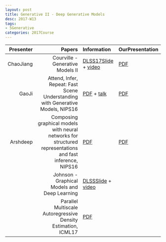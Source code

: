 ```yaml
---
layout: post
title: Generative II - Deep Generative Models
desc: 2017-W13
tags:
- 5Generative
categories: 2017Course
---
```



| Presenter | Papers | Information| OurPresentation |
| -----: | ----------: | :----- | :----- |
| ChaoJiang | Courville - Generative Models II | [DLSS17Slide](https://drive.google.com/file/d/0B_wzP_JlVFcKQ21udGpTSkh0aVk/view) + [video](http://videolectures.net/deeplearning2017_courville_generative_models/) |  [PDF]({{site.baseurl}}/talks/20171116-Chao.pdf) |
| GaoJi  | Attend, Infer, Repeat: Fast Scene Understanding with Generative Models, NIPS16 | [PDF](https://arxiv.org/abs/1603.08575) + [talk](https://www.cs.toronto.edu/~duvenaud/courses/csc2541/slides/attend-infer-repeat.pdf)|  [PDF]({{site.baseurl}}/talks/20171114-Ji.pdf) |
| Arshdeep | Composing graphical models with neural networks for structured representations and fast inference, NIPS16 | [PDF](https://arxiv.org/abs/1603.06277) | [PDF]({{site.baseurl}}/talks/20171114-Arshdeep.pdf) |
|  | Johnson - Graphical Models and Deep Learning | [DLSSSlide](https://drive.google.com/file/d/0B6NHiPcsmak1RmZ3bmtFWUd5bjA/view?usp=drive_web) + [video](http://videolectures.net/deeplearning2017_johnson_graphical_models/)  |
|  | Parallel Multiscale Autoregressive Density Estimation, ICML17 | [PDF](https://arxiv.org/abs/1703.03664) |



> ####  


> ####  



> ####  